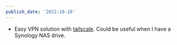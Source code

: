 ```yaml
---
publish_date: '2022-10-18'
---
```


- Easy VPN solution with [tailscale](https://tailscale.com/). Could be useful when I have a Synology NAS drive.
